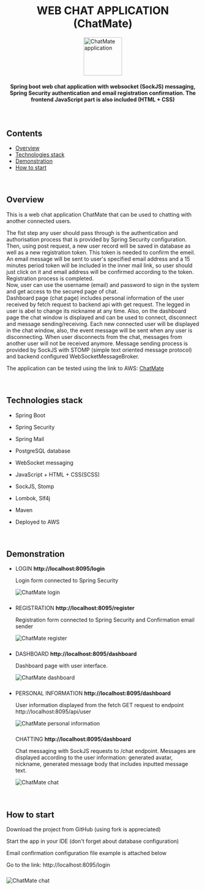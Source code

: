 <h1 align="center">WEB CHAT APPLICATION (ChatMate)</h1>
<div style="display: flex; align-items: center; justify-content: center">
<img src="./readme-img/cm.png" style="margin: auto" alt="ChatMate application" width="100">
</div>

<h4 align="center">
Spring boot web chat application with websocket (SockJS) messaging, Spring Security authentication and 
email registration confirmation. The frontend JavaScript part is also included (HTML + CSS)
</h4>

<div style="padding: 10px 0"></div> <!--spacing 20px-->

<h2>Contents</h2>
<ul>
    <li>
        <a href="#overview">Overview</a>
    </li>
    <li>
        <a href="#technologies-stack">Technologies stack</a>
    </li>
    <li>
        <a href="#demonstration">Demonstration</a>
    </li>
    <li>
        <a href="#how-to-start">How to start</a>
    </li>
</ul>

<div style="padding: 10px 0"></div> <!--spacing 20px-->

<h2 id="overview">Overview</h2>
<p>This is a web chat application ChatMate that can be used to chatting with another connected users.</p>
<p>The fist step any user should pass through is the authentication and authorisation process that is provided by Spring Security configuration. 
Then, using post request, a new user record will be saved in database as well as a new registration token. This token is needed to confirm the emeil. 
An email message will be sent to user's specified email address and a 15 minutes period token will be included in the inner mail link, so user should 
just click on it and email address will be confirmed according to the token. Registration process is completed. </br>
Now, user can use the username (email) and password to sign in the system and get access to the secured page of chat.</br>
Dashboard page (chat page) includes personal information of the user received by fetch request to backend api with get request. The legged in user is abel 
to change its nickname at any time. Also, on the dashboard page the chat window is displayed and can be used to connect, disconnect and message sending/receiving. 
Each new connected user will be displayed in the chat window, also, the event message will be sent when any user is disconnecting. 
When user disconnects from the chat, messages from another user will not be received anymore. 
Message sending process is provided by SockJS with STOMP (simple text oriented message protocol) and backend configured WebSocketMessageBroker.</p>
<p>The application can be tested using the link to AWS: <a href="http://chat-mate.us-east-1.elasticbeanstalk.com/">ChatMate</a></p>

<div style="padding: 10px 0"></div> <!--spacing 20px-->

<h2 id="technologies-stack">Technologies stack</h2>
<ul>
    <li>
        <p>Spring Boot</p>
    </li>
    <li>
        <p>Spring Security</p>
    </li>
    <li>
        <p>Spring Mail</p>
    </li>
    <li>
        <p>PostgreSQL database</p>
    </li>
    <li>
        <p>WebSocket messaging</p>
    </li>
    <li>
        <p>JavaScript + HTML + CSS(SCSS)</p>
    </li>
    <li>
        <p>SockJS, Stomp</p>
    </li>
    <li>
        <p>Lombok, Slf4j</p>
    </li>
    <li>
        <p>Maven</p>
    </li>
    <li>
        <p>Deployed to AWS</p>
    </li>
    <!--<li>
        <p>JUnit and Mockito</p>
    </li>-->
    
</ul>

<div style="padding: 10px 0"></div> <!--spacing 20px-->

<h2 id="demonstration">Demonstration</h2>
<ul>
    <li>
        <p>LOGIN <b>http://localhost:8095/login</b></p>
        <p>
            Login form connected to Spring Security
        </p>
        <img src="./readme-img/login.png" alt="ChatMate login">
    </li>
<div style="padding: 5px 0"></div> <!--spacing 10px-->
    <li>
        <p>REGISTRATION <b>http://localhost:8095/register</b></p>
        <p>
            Registration form connected to Spring Security and Confirmation email sender
        </p>
        <img src="./readme-img/register.png" alt="ChatMate register">
    </li>
<div style="padding: 5px 0"></div> <!--spacing 10px-->
    <li>
        <p>DASHBOARD <b>http://localhost:8095/dashboard</b></p>
        <p>
            Dashboard page with user interface.
        </p>
        <img src="./readme-img/dashboard.png" alt="ChatMate dashboard">
    </li>
<div style="padding: 5px 0"></div> <!--spacing 10px-->
    <li>
        <p>PERSONAL INFORMATION <b>http://localhost:8095/dashboard</b></p>
        <p>
            User information displayed from the fetch GET request to endpoint http://localhost:8095/api/user
        </p>
        <img src="./readme-img/nickname.png" alt="ChatMate personal information">
    </li>
<div style="padding: 5px 0"></div> <!--spacing 10px-->
    <p>CHATTING <b>http://localhost:8095/dashboard</b></p>
        <p>
            Chat messaging with SockJS requests to /chat endpoint. Messages are displayed according to the user information: 
            generated avatar, nickname, generated message body that includes inputted message text. 
        </p>
        <img src="./readme-img/chatting.png" alt="ChatMate chat">
</ul>

<div style="padding: 10px 0"></div> <!--spacing 20px-->

<h2 id="how-to-start">How to start</h2>
<p>Download the project from GitHub (using fork is appreciated)</p>
<p>Start the app in your IDE (don't forget about database configuration)</p>
<p>Email confirmation configuration file example is attached below</p>
<p>Go to the link: http://localhost:8095/login</p>
<div style="padding: 5px 0"></div> <!--spacing 10px-->

<img src="./readme-img/email.png" alt="ChatMate chat">

<div style="padding: 10px 0"></div> <!--spacing 20px-->